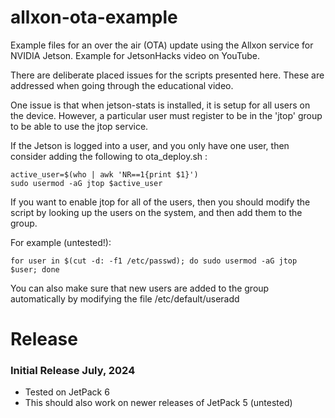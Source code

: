# allxon-ota-example
Example files for an over the air (OTA) update using the Allxon service for NVIDIA Jetson. Example for JetsonHacks video on YouTube.

There are deliberate placed issues for the scripts presented here. These are addressed when going through the educational video.

One issue is that when jetson-stats is installed, it is setup for all users on the device. However, a particular user must register to be in the 'jtop' group to be able to use the jtop service.

If the Jetson is logged into a user, and you only have one user, then consider adding the following to ota_deploy.sh :

```
active_user=$(who | awk 'NR==1{print $1}')
sudo usermod -aG jtop $active_user
```
If you want to enable jtop for all of the users, then you should modify the script by looking up the users on the system, and then add them to the group.

For example (untested!):
```
for user in $(cut -d: -f1 /etc/passwd); do sudo usermod -aG jtop $user; done
```
You can also make sure that new users are added to the group automatically by modifying the file /etc/default/useradd

# Release

### Initial Release July, 2024
* Tested on JetPack 6
* This should also work on newer releases of JetPack 5 (untested)

